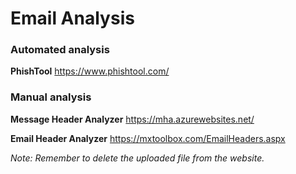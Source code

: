 # Email Analysis

### Automated analysis

**PhishTool**
https://www.phishtool.com/

### Manual analysis

**Message Header Analyzer**
https://mha.azurewebsites.net/

**Email Header Analyzer**
https://mxtoolbox.com/EmailHeaders.aspx

*Note: Remember to delete the uploaded file from the website.*
